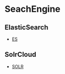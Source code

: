 # SeachEngine

## ElasticSearch

- [ES](./ElasticSearch/readme.md)

## SolrCloud

- [SOLR](./SolrCloud/readme.md)
